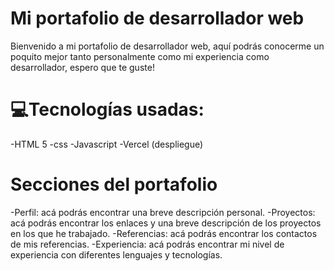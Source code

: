 # Mi portafolio de desarrollador web
Bienvenido a mi portafolio de desarrollador web, aquí podrás conocerme un poquito mejor tanto personalmente como mi experiencia como desarrollador, espero que te guste!

# 💻Tecnologías usadas:
-HTML 5
-css
-Javascript
-Vercel (despliegue)

# Secciones del portafolio
-Perfil: acá podrás encontrar una breve descripción personal.
-Proyectos: acá podrás encontrar los enlaces y una breve descripción de los proyectos en los que he trabajado.
-Referencias: acá podrás encontrar los contactos de mis referencias.
-Experiencia: acá podrás encontrar mi nivel de experiencia con diferentes lenguajes y tecnologías.


